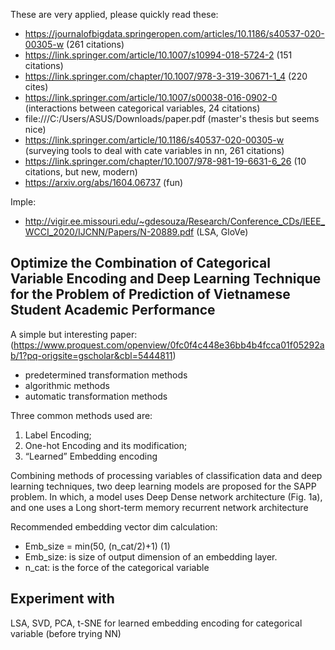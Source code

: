 These are very applied, please quickly read these:

- https://journalofbigdata.springeropen.com/articles/10.1186/s40537-020-00305-w (261 citations)
- https://link.springer.com/article/10.1007/s10994-018-5724-2 (151 citations)
- https://link.springer.com/chapter/10.1007/978-3-319-30671-1_4 (220 cites)
- https://link.springer.com/article/10.1007/s00038-016-0902-0 (interactions between categorical variables, 24 citations)
- file:///C:/Users/ASUS/Downloads/paper.pdf (master's thesis but seems nice)
- https://link.springer.com/article/10.1186/s40537-020-00305-w (surveying tools to deal with cate variables in nn, 261 citations)
- https://link.springer.com/chapter/10.1007/978-981-19-6631-6_26 (10 citations, but new, modern)
- https://arxiv.org/abs/1604.06737 (fun)

Imple:
- http://vigir.ee.missouri.edu/~gdesouza/Research/Conference_CDs/IEEE_WCCI_2020/IJCNN/Papers/N-20889.pdf (LSA, GloVe)


## Optimize the Combination of Categorical Variable Encoding and Deep Learning Technique for the Problem of Prediction of Vietnamese Student Academic Performance 

A simple but interesting paper: (https://www.proquest.com/openview/0fc0f4c448e36bb4b4fcca01f05292ab/1?pq-origsite=gscholar&cbl=5444811)

- predetermined transformation methods
- algorithmic methods
- automatic transformation methods

Three common methods used are: 
1) Label Encoding; 
2) One-hot Encoding and its modification; 
3) “Learned” Embedding encoding

Combining methods of processing variables of classification data and deep learning techniques, two deep learning models are proposed for the SAPP problem. In which, 
a model uses Deep Dense network architecture (Fig. 1a), and one uses a Long short-term memory recurrent network architecture

Recommended embedding vector dim calculation:
- Emb_size = min(50, (n_cat/2)+1) (1)
- Emb_size: is size of output dimension of an embedding layer.
- n_cat: is the force of the categorical variable

## Experiment with

LSA, SVD, PCA, t-SNE for learned embedding encoding for categorical variable
(before trying NN)